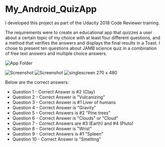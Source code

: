 # My_Android_QuizApp


I developed this project as part of the Udacity 2018 Code Reviewer training.
 
The requirements were to create an educational app that quizzes a user about a certain topic of my choice with at least four different questions, and a method that verifies the answers and displays the final results in a Toast. I chose to present ten questions about JAMB science quiz in a combination of free text answers and multiple choice answers. 

![App Folder](https://drive.google.com/open?id=15GMXaCOl-nahokdsc03Bsrz0ZCRY9GY2)

![Screenshot](https://drive.google.com/open?id=1YOQyL7ZktJF66NIOGZJmn6RBfEAPCtB7)
![Screenshot](https://drive.google.com/open?id=1A4VqGKImIU9wH2z_r53nu4cbMZ2Ab3LL)
![singlescreen 270 x 480](https://drive.google.com/file/d/1nPviWaGGmcMGtx7h5RyYQspt5INvRbwX)

Below are the correct answers:

* Question 1 - Correct Answer is #2 (Clay)
* Question 2 - Correct Answer is "Vulcanizing"
* Question 3  - Correct Answer is #1 Liver of humans
* Question 4 - Correct Answer is "Gravity"
* Question 5  - Correct Answers is #2 "Pine trees"
* Question 6 - Correct Answer is "Clouds" or "Cloud"
* Question 7  - Correct Answers are #3 (Earth) and #4 (Pluto)
* Question 8 - Correct Answer is "Wrist"
* Question 9  - Correct Answers is #1 "Spleen"
* Question 10 - Correct Answer is "Smelting"

